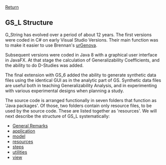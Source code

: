 [Return](about.md)

## GS_L Structure ##
G_String has evolved over a period of about 12 years. The first versions were coded in C# on early Visual Studio Versions. Their main function was to make it easier to use Brennan's [urGenova](https://education.uiowa.edu/casma/computer-programs).

Subsequent versions were coded in Java 8 with a graphical user interface in JavaFX. At that stage the calculation of Generalizability Coefficients, and the ability to do D-Studies was added.

The final extension with GS_6 added the ability to generate synthetic data files using the identical GUI as in the analytic part of GS. Synthetic data files are useful both in teaching Generalizability Analysis, and in experimenting with various experimental designs when planning a study.

The source code is arranged functionally in seven folders that function as 'Java packages'. Of those, two folders contain only resource files, to be used by the source code. These are listed together as 'resources'. We will next describe the structure of GS_L systematically:

- [General Remarks](general.md)
- [application](application.md)
- [model](model.md)
- [resources](resources.md)
- [steps](steps.md)
- [utilities](utilities.md)
- [view](view.md)


